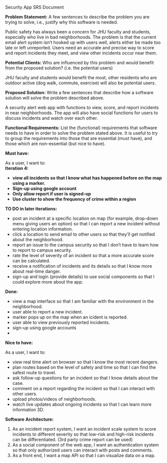 Security App SRS Document

**Problem Statement:** A few sentences to describe the problem you are trying to solve, i.e., justify why this software is needed.

Public safety has always been a concern for JHU faculty and students, especially who live in bad neighborhoods. The problem is that the current email alert system isn’t hooked up with users well, alerts either be made too late or left unreported. Users need an accurate and precise way to score and report incidents they meet, and view other incidents occur near them.

**Potential Clients:** Who are influenced by this problem and would benefit from the proposed solution? (i.e. the potential users)

JHU faculty and students would benefit the most, other residents who are outdoor active (dog walk, commute, exercise) will also be potential users.

**Proposed Solution:** Write a few sentences that describe how a software solution will solve the problem described above.

A security alert web app with functions to view, score, and report incidents in near neighborhoods. The app will also have social functions for users to discuss incidents and watch over each other.

**Functional Requirements:** List the (functional) requirements that software needs to have in order to solve the problem stated above. It is useful to try to group the requirements into those that are essential (must have), and those which are non-essential (but nice to have).

**Must have:**
  
As a user, I want to:  
**Iteration 4:**
- **view all incidents so that I know what has happened before on the map using a marker.**
- **Sign-up using google account**
- **Only allow report if user is signed-up**
- **Use cluster to show the frequency of crime within a region**

**TO DO in later iterations:**
- post an incident at a specific location on map (for example, drop-down menu giving users an option) so that I can report a new incident without entering location information.
- click a location to send email to other users so that they’ll get notified about the neighborhood. 
- report an issue to the campus security so that I don’t have to learn how to report to campus security. 
- rate the level of severity of an incident so that a more accurate score can be calculated. 
- receive a notification of incidents and its details so that I know more about real-time danger. 
- sign-up and login (provide details) to use social components so that I could explore more about the app. 

**Done:**
 - view a map interface so that I am familiar with the environment in the neighborhood.
 - user able to report a new incident.
 - marker pops up on the map when an icident is reported.
 - user able to view previously reported incidents.
 - sign-up using google accounts
 - 

**Nice to have:**

As a user, I want to:
- view real time alert on browser so that I know the most recent dangers. 
- plan routes based on the level of safety and time so that I can find the safest route to travel. 
- ask follow-up questions for an incident so that I know details about the case. 
- comment on a report regarding the incident so that I can interact with other users. 
- upload photos/videos of neighborhoods. 
- watch live updates about ongoing incidents so that I can learn more information 3D.

**Software Architecture:**
1.	As an incident report system, I want an incident scale system to score incidents to different severity so that low-risk and high-risk incidents can be differentiated. (3rd party crime report can be used)
2.	As a social component of the web app, I want an authentication system so that only authorized users can interact with posts and comments.
3.	As a front end, I want a map API so that I can visualize data on a map.
